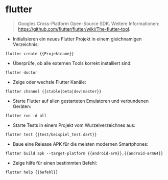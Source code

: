 # flutter

> Googles Cross-Platform Open-Source SDK.
> Weitere Informationen: <https://github.com/flutter/flutter/wiki/The-flutter-tool>.

- Initialisieren ein neues Flutter Projekt in einem gleichnamigen Verzeichnis:

`flutter create {{Projektname}}`

- Überprüfe, ob alle externen Tools korrekt installiert sind:

`flutter doctor`

- Zeige oder wechsle Flutter Kanäle:

`flutter channel {{stable|beta|dev|master}}`

- Starte Flutter auf allen gestarteten Emulatoren und verbundenen Geräten:

`flutter run -d all`

- Starte Tests in einem Projekt vom Wurzelverzeichnes aus:

`flutter test {{test/beispiel_test.dart}}`

- Baue eine Release APK für die meisten modernen Smartphones:

`flutter build apk --target-platform {{android-arm}},{{android-arm64}}`

- Zeige hilfe für einen bestimmten Befehl:

`flutter help {{befehl}}`

